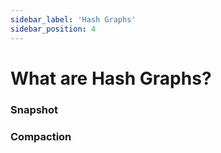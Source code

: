 ```yaml
---
sidebar_label: 'Hash Graphs'
sidebar_position: 4
---
```


# What are Hash Graphs?

### Snapshot

### Compaction